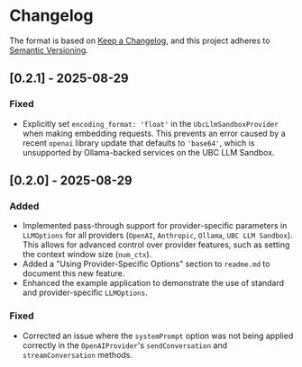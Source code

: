 # Changelog

The format is based on [Keep a Changelog](https://keepachangelog.com/en/1.0.0/), and this project adheres to [Semantic Versioning](https://semver.org/spec/v2.0.0.html).

## [0.2.1] - 2025-08-29

### Fixed

-   Explicitly set `encoding_format: 'float'` in the `UbcLlmSandboxProvider` when making embedding requests. This prevents an error caused by a recent `openai` library update that defaults to `'base64'`, which is unsupported by Ollama-backed services on the UBC LLM Sandbox.

## [0.2.0] - 2025-08-29

### Added

-   Implemented pass-through support for provider-specific parameters in `LLMOptions` for all providers (`OpenAI`, `Anthropic`, `Ollama`, `UBC LLM Sandbox`). This allows for advanced control over provider features, such as setting the context window size (`num_ctx`).
-   Added a "Using Provider-Specific Options" section to `readme.md` to document this new feature.
-   Enhanced the example application to demonstrate the use of standard and provider-specific `LLMOptions`.

### Fixed

-   Corrected an issue where the `systemPrompt` option was not being applied correctly in the `OpenAIProvider`'s `sendConversation` and `streamConversation` methods.
